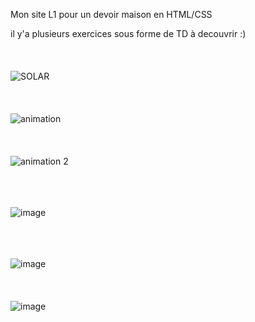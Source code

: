 Mon site L1 pour un devoir maison en HTML/CSS <br>

il y'a plusieurs exercices sous forme de TD à decouvrir :)
<br>
<br>
<br>
<br>
![SOLAR](https://user-images.githubusercontent.com/99265207/195919986-ad4904c4-5a60-4607-8a89-7ea54d86badc.gif)
<br>
<br>
<br>
<br>
![animation](https://user-images.githubusercontent.com/99265207/195920033-742accc0-2d9a-404f-8979-600e28aed1d4.gif)
<br>
<br>
<br>
<br>
![animation 2](https://user-images.githubusercontent.com/99265207/195920306-9d358e69-45b9-4c8e-8880-4367cf462aaa.gif)
<br>
<br>
<br>
<br>

![image](https://user-images.githubusercontent.com/99265207/195920388-5b293f26-3539-4a2d-a1fe-b6d82268e439.png)
<br>
<br>
<br>
<br>

![image](https://user-images.githubusercontent.com/99265207/195920417-851d88b5-ae9c-44c8-a5ff-ee8454eb9360.png)
<br>
<br>
<br>
<br>
![image](https://user-images.githubusercontent.com/99265207/195920446-8dbbe18f-7858-4097-9425-f2fdec22ae5c.png)
